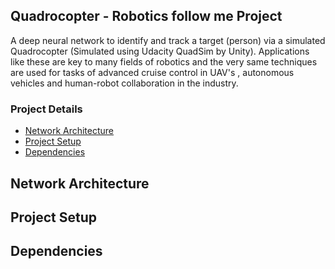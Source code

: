 ## Quadrocopter - Robotics follow me Project

A deep neural network to identify and track a target (person) via a simulated Quadrocopter (Simulated using Udacity QuadSim by Unity). Applications like these are key to many fields of robotics and the very same techniques are used for tasks of advanced cruise control in UAV's , autonomous vehicles and human-robot collaboration in the industry.

### Project Details
 - [Network Architecture](#Network-Architecture)
 - [Project Setup](#Setup)
 - [Dependencies](#Dependencies)

## Network Architecture

## Project Setup

## Dependencies
